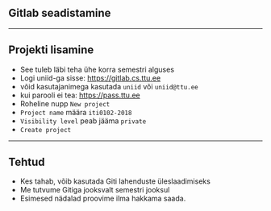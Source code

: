## Gitlab seadistamine

---

## Projekti lisamine

- See tuleb läbi teha ühe korra semestri alguses
- Logi uniid-ga sisse: https://gitlab.cs.ttu.ee
 - võid kasutajanimega kasutada ``uniid`` või ``uniid@ttu.ee``
 - kui parooli ei tea: https://pass.ttu.ee
- Roheline nupp ``New project``
- ``Project name`` määra ``iti0102-2018``
- ``Visibility level`` peab jääma ``private``
- ``Create project``

---

## Tehtud

- Kes tahab, võib kasutada Giti lahenduste üleslaadimiseks
- Me tutvume Gitiga jooksvalt semestri jooksul
- Esimesed nädalad proovime ilma hakkama saada.